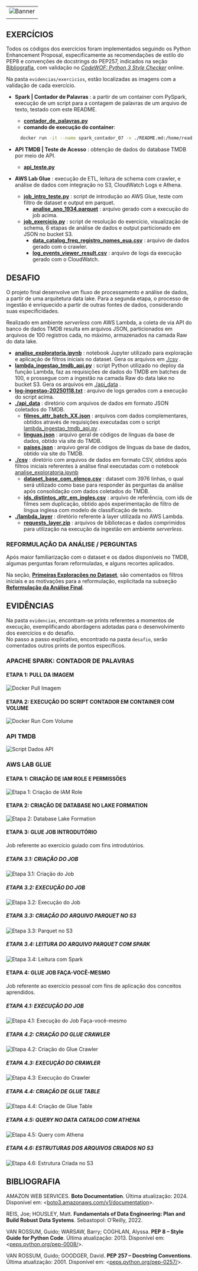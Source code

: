 #

||
|---|
|![Banner](/assets/banner-sprint7.png)|
||

## EXERCÍCIOS

Todos os códigos dos exercícios foram implementados seguindo os Python Enhancement Proposal, especificamente as recomendações de estilo do PEP8 e convenções de docstrings do PEP257, indicados na seção [Bibliografia](#bibliografia), com validação no [*CodeWOF: Python 3 Style Checker*](https://www.codewof.co.nz/style/python3/) online.

Na pasta `evidencias/exercicios`, estão localizadas as imagens com a validação de cada exercício.

* **Spark | Contador de Palavras** : a partir de um container com PySpark, execução de um script para a contagem de palavras de um arquivo de texto, testado com este README.
  * [**contador_de_palavras.py**](./exercicios/spark/contador_de_palavras.py)
  * **comando de execução do container**:
  
  ```bash
    docker run -it --name spark_contador_07 -v ./README.md:/home/readme.md -v ./exercicios/spark/contador_de_palavras.py:/home/contador.py 0add pyspark
  ```

* **API TMDB | Teste de Acesso** : obtenção de dados do database TMDB por meio de API.
  * [**api_teste.py**](./exercicios/tmdb/api_teste.py)

* **AWS Lab Glue** : execução de ETL, leitura de schema com crawler, e análise de dados com integração no S3, CloudWatch Logs e Athena.
  * [**job_intro_teste.py**](./exercicios/glue/job_intro_teste.py) : script de introdução ao AWS Glue, teste com filtro de dataset e output em parquet.
    * [**analise_ano_1934.parquet**](./exercicios/glue/analise_ano_1934.parquet) : arquivo gerado com a execução do job acima.
  * [**job_exercicio.py**](./exercicios/glue/job_exercicio.py) : script de resolução do exercício, visualização de schema, 6 etapas de análise de dados e output particionado em JSON no bucket S3.
    * [**data_catalog_freq_registro_nomes_eua.csv**](./exercicios/glue/data_catalog_freq_registro_nomes_eua.csv) : arquivo de dados gerado com o crawler.
    * [**log_events_viewer_result.csv**](./exercicios/glue/log_events_viewer_result.csv) : arquivo de logs da execução gerado com o CloudWatch.

## DESAFIO

O projeto final desenvolve um fluxo de processamento e análise de dados, a partir de uma arquitetura data lake. Para a segunda etapa, o processo de ingestão é enriquecido a partir de outras fontes de dados, considerando suas especificidades.

Realizado em ambiente *serverless* com AWS Lambda, a coleta de via API do banco de dados TMDB resulta em arquivos JSON, particionados em arquivos de 100 registros cada, no máximo, armazenados na camada Raw do data lake.

* [**analise_exploratoria.ipynb**](./desafio/analise_exploratoria.ipynb) : notebook Jupyter utilizado para exploração e aplicação de filtros iniciais no dataset. Gera os arquivos em [./csv](./desafio/csv/) .
* [**lambda_ingestao_tmdb_api.py**](./desafio/lambda_ingestao_tmdb_api.py) : script Python utilizado no deploy da função Lambda, faz as requisições de dados do TMDB em batches de 100, e prossegue com a ingestão na camada Raw do data lake no bucket S3. Gera os arquivos em [./api_data](./desafio/api_data/) .
* [**log-ingestao-20250118.txt**](./desafio/log-ingestao-20250118.txt) : arquivo de logs gerados com a execução do script acima.
* [**./api_data**](./desafio/api_data/) : diretório com arquivos de dados em formato JSON coletados do TMDB.
  * [**filmes_attr_batch_XX.json**](./desafio/api_data/filmes_attr_batch_1.json) : arquivos com dados complementares, obtidos através de requisições executadas com o script [lambda_ingestao_tmdb_api.py](./desafio/lambda_ingestao_tmdb_api.py) .
  * [**linguas.json**](./desafio/api_data/linguas.json) : arquivo geral de códigos de línguas da base de dados, obtido via site do TMDB.
  * [**paises.json**](./desafio/api_data/paises.json) : arquivo geral de códigos de línguas da base de dados, obtido via site do TMDB.
* [**./csv**](./desafio/csv/) : diretório com arquivos de dados em formato CSV, obtidos após filtros iniciais referentes à análise final executadas com o notebook [analise_exploratoria.ipynb](./desafio/analise_exploratoria.ipynb)
  * [**dataset_base_com_elenco.csv**](./desafio/csv/dataset_base_com_elenco.csv) : dataset com 3976 linhas, o qual será utilizado como base para responder às perguntas da análise após consolidação com dados coletados do TMDB.
  * [**ids_distintos_attr_em_ingles.csv**](./desafio/csv/ids_distintos_attr_em_ingles.csv) : arquivo de referência, com ids de filmes sem duplicação, obtido após experimentação de filtro de língua inglesa com modelo de classificação de texto.
* [**./lambda_layer**](./desafio/lambda_layer/) : diretório referente à layer utilizada no AWS Lambda.
  * [**requests_layer.zip**](./desafio/lambda_layer/requests_layer.zip) : arquivos de bibliotecas e dados comprimidos para utilização na execução da ingestão em ambiente *serverless*.

### REFORMULAÇÃO DA ANÁLISE / PERGUNTAS

Após maior familiarização com o dataset e os dados disponíveis no TMDB, algumas perguntas foram reformuladas, e alguns recortes aplicados.

Na seção, [**Primeiras Explorações no Dataset**](./desafio/README.md/#primeiras-explorações-no-dataset), são comentados os filtros iniciais e as motivações para a reformulação, explicitada na subseção [**Reformulação da Análise Final**](./desafio/README.md/#reformulação-da-análise-final).

## EVIDÊNCIAS

Na pasta `evidencias`, encontram-se prints referentes a momentos de execução, exemplificando abordagens adotadas para o desenvolvimento dos exercícios e do desafio.  
No passo a passo explicativo, encontrado na pasta `desafio`, serão comentados outros prints de pontos específicos.

### APACHE SPARK: CONTADOR DE PALAVRAS

#### ETAPA 1: PULL DA IMAGEM

![Docker Pull Imagem](./evidencias/exercicios/2-spark-pull-docker-image.png)

#### ETAPA 2: EXECUÇÃO DO SCRIPT CONTADOR EM CONTAINER COM VOLUME

![Docker Run Com Volume](./evidencias/exercicios/3-spark-run-script-contador.png)

### API TMDB

![Script Dados API](./evidencias/exercicios/1-tmdb-filmes.png)

### AWS LAB GLUE

#### ETAPA 1: CRIAÇÃO DE IAM ROLE E PERMISSÕES

![Etapa 1: Criação de IAM Role](./evidencias/exercicios/4-glue-role-permissions.png)

#### ETAPA 2: CRIAÇÃO DE DATABASE NO LAKE FORMATION

![Etapa 2: Database Lake Formation](./evidencias/exercicios/5-glue-lake-formation.png)

#### ETAPA 3: GLUE JOB INTRODUTÓRIO

Job referente ao exercício guiado com fins introdutórios.

##### ETAPA 3.1: CRIAÇÃO DO JOB

![Etapa 3.1: Criação do Job](./evidencias/exercicios/6-glue-start-job.png)

##### ETAPA 3.2: EXECUÇÃO DO JOB

![Etapa 3.2: Execução do Job](./evidencias/exercicios/7-glue-job-run-success.png)

##### ETAPA 3.3: CRIAÇÃO DO ARQUIVO PARQUET NO S3

![Etapa 3.3: Parquet no S3](./evidencias/exercicios/8-glue-parquet-s3.png)

##### ETAPA 3.4: LEITURA DO ARQUIVO PARQUET COM SPARK

![Etapa 3.4: Leitura com Spark](./evidencias/exercicios/9-glue-job-leitura-arquivo.png)

#### ETAPA 4: GLUE JOB FAÇA-VOCÊ-MESMO

Job referente ao exercício pessoal com fins de aplicação dos conceitos aprendidos.

##### ETAPA 4.1: EXECUÇÃO DO JOB

![Etapa 4.1: Execução do Job Faça-você-mesmo](./evidencias/exercicios/10-glue-exercicio-job-success.png)

##### ETAPA 4.2: CRIAÇÃO DO GLUE CRAWLER

![Etapa 4.2: Criação do Glue Crawler](./evidencias/exercicios/11-glub-crawler-criacao.png)

##### ETAPA 4.3: EXECUÇÃO DO CRAWLER

![Etapa 4.3: Execução do Crawler](./evidencias/exercicios/12-glue-crawler-run.png)

##### ETAPA 4.4: CRIAÇÃO DE GLUE TABLE

![Etapa 4.4: Criação de Glue Table](./evidencias/exercicios/13-glue-crawler-run-table.png)

##### ETAPA 4.5: QUERY NO DATA CATALOG COM ATHENA

![Etapa 4.5: Query com Athena](./evidencias/exercicios/14-glue-data-catalog-run-athena.png)

##### ETAPA 4.6: ESTRUTURAS DOS ARQUIVOS CRIADOS NO S3

![Etapa 4.6: Estrutura Criada no S3](./evidencias/exercicios/15-glue-arquivos-json-s3.png)

## BIBLIOGRAFIA

AMAZON WEB SERVICES. **Boto Documentation**. Última atualização: 2024. Disponível em: <[boto3.amazonaws.com/v1/documentation](https://boto3.amazonaws.com/v1/documentation/api/latest/index.html)>.

REIS, Joe; HOUSLEY, Matt. **Fundamentals of Data Engineering: Plan and Build Robust Data Systems**. Sebastopol: O’Reilly, 2022.

VAN ROSSUM, Guido; WARSAW, Barry; COGHLAN, Alyssa. **PEP 8 – Style Guide for Python Code**. Última atualização: 2013. Disponível em: <[peps.python.org/pep-0008/](https://peps.python.org/pep-0008/)>.  

VAN ROSSUM, Guido; GOODGER, David. **PEP 257 – Docstring Conventions**. Última atualização: 2001. Disponível em: <[peps.python.org/pep-0257/](https://peps.python.org/pep-0257/)>.
